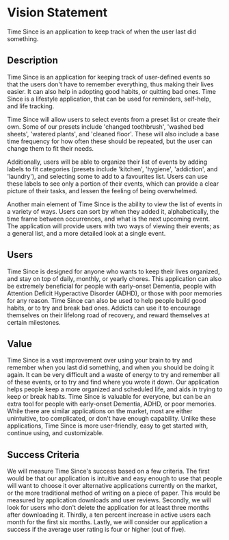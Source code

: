 # Vision Statement

Time Since is an application to keep track of when the user last did something.

## Description

Time Since is an application for keeping track of user-defined events so that
the users don't have to remember everything, thus making their lives easier.
It can also help in adopting good habits, or quitting bad ones. Time Since is
a lifestyle application, that can be used for reminders, self-help, and life
tracking.

Time Since will allow users to select events from a preset list or create their
own. Some of our presets include 'changed toothbrush', 'washed bed sheets',
'watered plants', and 'cleaned floor'. These will also include a base time
frequency for how often these should be repeated, but the user can change them
to fit their needs.

Additionally, users will be able to organize their list of events by adding
labels to fit categories (presets include 'kitchen', 'hygiene', 'addiction',
and 'laundry'), and selecting some to add to a favourites list. Users can use
these labels to see only a portion of their events, which can provide a clear
picture of their tasks, and lessen the feeling of being overwhelmed.

Another main element of Time Since is the ability to view the list of events in
a variety of ways. Users can sort by when they added it, alphabetically, the
time frame between occurrences, and what is the next upcoming event. The
application will provide users with two ways of viewing their events; as a
general list, and a more detailed look at a single event.

## Users

Time Since is designed for anyone who wants to keep their lives organized, and
stay on top of daily, monthly, or yearly chores. This application can also be
extremely beneficial for people with early-onset Dementia, people with
Attention Deficit Hyperactive Disorder (ADHD), or those with poor memories for
any reason. Time Since can also be used to help people build good habits, or to
try and break bad ones. Addicts can use it to encourage themselves on their
lifelong road of recovery, and reward themselves at certain milestones.

## Value

Time Since is a vast improvement over using your brain to try and remember when
you last did something, and when you should be doing it again. It can be very
difficult and a waste of energy to try and remember all of these events, or to
try and find where you wrote it down. Our application helps people keep a more
organized and scheduled life, and aids in trying to keep or break habits. Time
Since is valuable for everyone, but can be an extra tool for people with
early-onset Dementia, ADHD, or poor memories. While there are similar
applications on the market, most are either unintuitive, too complicated, or
don't have enough capability. Unlike these applications, Time Since is more
user-friendly, easy to get started with, continue using, and customizable.

## Success Criteria

We will measure Time Since's success based on a few criteria. The first would
be that our application is intuitive and easy enough to use that people will
want to choose it over alternative applications currently on the market, or
the more traditional method of writing on a piece of paper. This would be
measured by application downloads and user reviews.
Secondly, we will look for users who don't delete the application for at least
three months after downloading it.
Thirdly, a ten percent increase in active users each month for the first six
months. Lastly, we will consider our application a success if the average user
rating is four or higher (out of five).
